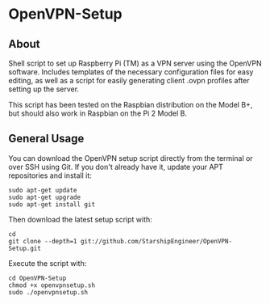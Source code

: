 OpenVPN-Setup
============

About
-----

Shell script to set up Raspberry Pi (TM) as a VPN server using the OpenVPN software.
Includes templates of the necessary configuration files for easy editing, as well as
a script for easily generating client .ovpn profiles after setting up the server.

This script has been tested on the Raspbian distribution on the Model B+, but should
also work in Raspbian on the Pi 2 Model B.

General Usage
-------------

You can download the OpenVPN setup script directly from the terminal or over SSH using
Git. If you don't already have it, update your APT repositories and install it:

```shell
sudo apt-get update
sudo apt-get upgrade
sudo apt-get install git
```

Then download the latest setup script with:

```shell
cd
git clone --depth=1 git://github.com/StarshipEngineer/OpenVPN-Setup.git
```

Execute the script with:

```shell
cd OpenVPN-Setup
chmod +x openvpnsetup.sh
sudo ./openvpnsetup.sh
```
